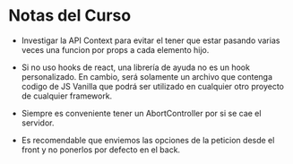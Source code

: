 <h1>Notas del Curso</h1>

* Investigar la API Context para evitar el tener que estar pasando varias veces una funcion por props a cada elemento hijo.

* Si no uso hooks de react, una librería de ayuda no es un hook personalizado. En cambio, será solamente un archivo que contenga codigo de JS Vanilla que podrá ser utilizado en cualquier otro proyecto de cualquier framework.
  
* Siempre es conveniente tener un AbortController por si se cae el servidor.

* Es recomendable que enviemos las opciones de la peticion desde el front y no ponerlos por defecto en el back.